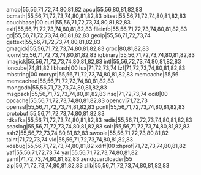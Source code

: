 amqp|55,56,71,72,74,80,81,82
apcu|55,56,80,81,82,83
bcmath|55,56,71,72,73,74,80,81,82,83
bitset|55,56,71,72,74,80,81,82,83
couchbase|00
curl|55,56,71,72,73,74,80,81,82,83
exif|55,56,71,72,73,74,80,81,82,83
fileinfo|55,56,71,72,73,74,80,81,82,83
gd|55,56,71,72,73,74,80,81,82,83
geoip|55,56,71,72,73,74
gettext|55,56,71,72,73,74,80,81,82,83
gmagick|55,56,71,72,73,74,80,81,82,83
grpc|80,81,82,83
iconv|55,56,71,72,73,74,80,81,82,83
igbinary|55,56,71,72,73,74,80,81,82,83
imagick|55,56,71,72,73,74,80,81,82,83
intl|55,56,72,73,74,80,81,82,83
ioncube|74,81,82
libhash|00
lua|71,72,73,74
lzf|71,72,73,74,80,81,82,83
mbstring|00
mcrypt|55,56,71,72,73,74,80,81,82,83
memcache|55,56
memcached|55,56,71,72,73,74,80,81,82,83
mongodb|55,56,71,72,73,74,80,81,82,83
msgpack|55,56,71,72,73,74,80,81,82,83
nsq|71,72,73,74
oci8|00
opcache|55,56,71,72,73,74,80,81,82,83
opencv|71,72,73
openssl|55,56,71,72,73,74,81,82,83
pcntl|55,56,71,72,73,74,80,81,82,83
protobuf|55,56,71,72,73,74,80,81,82,83
rdkafka|55,56,71,72,73,74,80,81,82,83
redis|55,56,71,72,73,74,80,81,82,83
seaslog|55,56,71,72,73,74,80,81,82,83
solr|55,56,71,72,73,74,80,81,82,83
ssh2|55,56,72,73,74,80,81,82,83
swoole|55,56,71,72,73,80,81,82
taint|71,72,73,74
vld|55,56,71,72,73,74,80,81,82,83
xdebug|55,56,71,72,73,74,80,81,82
xdiff|00
xhprof|71,72,73,74,80,81,82
yaf|55,56,71,72,73,74
yar|55,56,71,72,73,74,80,81,82
yaml|71,72,73,74,80,81,82,83
zendguardloader|55
zip|56,71,72,73,74,80,81,82,83
zlib|55,56,71,72,73,74,80,81,82,83
